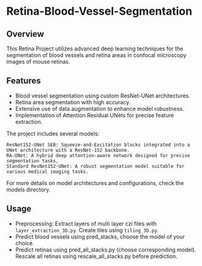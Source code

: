 # Retina-Blood-Vessel-Segmentation


## Overview
This Retina Project utilizes advanced deep learning techniques for the segmentation of blood vessels and retina areas in confocal microscopy images of mouse retinas.

## Features
- Blood vessel segmentation using custom ResNet-UNet architectures.
- Retina area segmentation with high accuracy.
- Extensive use of data augmentation to enhance model robustness.
- Implementation of Attention Residual UNets for precise feature extraction.

The project includes several models:

    ResNet152-UNet SEB: Squeeze-and-Excitation blocks integrated into a UNet architecture with a ResNet-152 backbone.
    RA-UNet: A hybrid deep attention-aware network designed for precise segmentation tasks.
    Standard ResNet152-UNet: A robust segmentation model suitable for various medical imaging tasks.

For more details on model architectures and configurations, check the models directory.

## Usage

- Preprocessing: Extract layers of multi layer czi files with `layer_extraction_3D.py`. Create tiles using `tiling_3D.py`.
- Predict blood vessels using pred_stacks, choose the model of your choice.
- Predict retinas using pred_all_stacks.py (choose corresponding model). Rescale all retinas using rescale_all_stacks.py before prediction.
